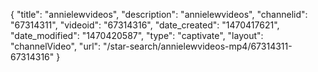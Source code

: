 {
    "title": "annielewvideos",
    "description": "annielewvideos",
    "channelid": "67314311",
    "videoid": "67314316",
    "date_created": "1470417621",
    "date_modified": "1470420587",
    "type": "captivate",
    "layout": "channelVideo",
    "url": "\/star-search\/annielewvideos-mp4\/67314311-67314316"
}
